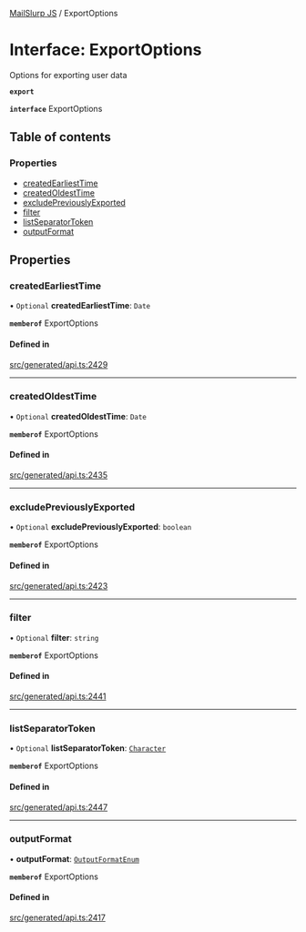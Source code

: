 [MailSlurp JS](../README.md) / ExportOptions

# Interface: ExportOptions

Options for exporting user data

**`export`**

**`interface`** ExportOptions

## Table of contents

### Properties

- [createdEarliestTime](ExportOptions.md#createdearliesttime)
- [createdOldestTime](ExportOptions.md#createdoldesttime)
- [excludePreviouslyExported](ExportOptions.md#excludepreviouslyexported)
- [filter](ExportOptions.md#filter)
- [listSeparatorToken](ExportOptions.md#listseparatortoken)
- [outputFormat](ExportOptions.md#outputformat)

## Properties

### createdEarliestTime

• `Optional` **createdEarliestTime**: `Date`

**`memberof`** ExportOptions

#### Defined in

[src/generated/api.ts:2429](https://github.com/mailslurp/mailslurp-client/blob/5a5ba59/src/generated/api.ts#L2429)

___

### createdOldestTime

• `Optional` **createdOldestTime**: `Date`

**`memberof`** ExportOptions

#### Defined in

[src/generated/api.ts:2435](https://github.com/mailslurp/mailslurp-client/blob/5a5ba59/src/generated/api.ts#L2435)

___

### excludePreviouslyExported

• `Optional` **excludePreviouslyExported**: `boolean`

**`memberof`** ExportOptions

#### Defined in

[src/generated/api.ts:2423](https://github.com/mailslurp/mailslurp-client/blob/5a5ba59/src/generated/api.ts#L2423)

___

### filter

• `Optional` **filter**: `string`

**`memberof`** ExportOptions

#### Defined in

[src/generated/api.ts:2441](https://github.com/mailslurp/mailslurp-client/blob/5a5ba59/src/generated/api.ts#L2441)

___

### listSeparatorToken

• `Optional` **listSeparatorToken**: [`Character`](Character.md)

**`memberof`** ExportOptions

#### Defined in

[src/generated/api.ts:2447](https://github.com/mailslurp/mailslurp-client/blob/5a5ba59/src/generated/api.ts#L2447)

___

### outputFormat

• **outputFormat**: [`OutputFormatEnum`](../enums/ExportOptions.OutputFormatEnum.md)

**`memberof`** ExportOptions

#### Defined in

[src/generated/api.ts:2417](https://github.com/mailslurp/mailslurp-client/blob/5a5ba59/src/generated/api.ts#L2417)
